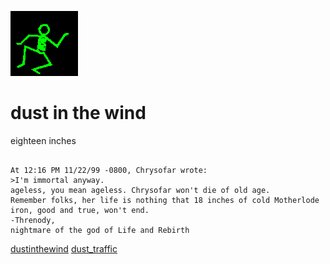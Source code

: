 ![dancer](assets/dancer.gif)

# dust in the wind

 eighteen inches
>
>   

```

At 12:16 PM 11/22/99 -0800, Chrysofar wrote:
>I'm immortal anyway. 
ageless, you mean ageless. Chrysofar won't die of old age.
Remember folks, her life is nothing that 18 inches of cold Motherlode iron, good and true, won't end.
-Threnody, 
nightmare of the god of Life and Rebirth

```

  [dustinthewind](dustinthewind.md)  [dust_traffic](dust_traffic.md) 

 